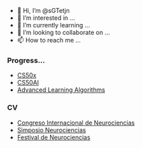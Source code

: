 - 👋 Hi, I’m @sGTetjn
- 👀 I’m interested in ...
- 🌱 I’m currently learning ...
- 💞️ I’m looking to collaborate on ...
- 📫 How to reach me ...

### Progress...
- [CS50x](https://drive.google.com/file/d/1S9l5lMk2Wky3fzGn-bYYVLbaen8U-Dfz/view?usp=sharing)
- [CS50AI](https://drive.google.com/file/d/191cgWzZ14In98ZfB6Uvbtw7F_HLny1L2/view?usp=sharing)
- [Advanced Learning Algorithms](https://coursera.org/share/746447a808c294ec7ed594b38051a020)

### CV
- [Congreso Internacional de Neurociencias](https://drive.google.com/file/d/1lW79_YHpdhFSGOpOpzzMJH4LcXcNe7Q9/view?usp=sharing)
- [Simposio Neurociencias](https://drive.google.com/file/d/1fmxsDxWRde0dJkrC-ryjMi1u7Y6IRujW/view?usp=sharing)
- [Festival de Neurociencias](https://drive.google.com/file/d/1FGomsG3bj4VJqbuCBUWXs67hp_VRAX8k/view?usp=drive_link)
